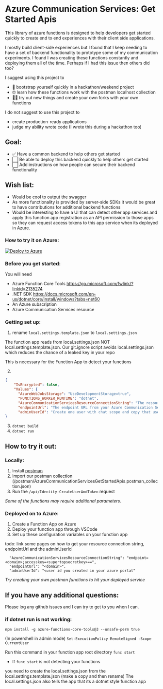 # Azure Communication Services: Get Started Apis

This library of azure functions is designed to help developers get started quickly to create end to end experiences with their client side applications.

I mostly build client-side experiences but I found that I keep needing to have a set of backend functionality to prototype some of my communication experiments. I found I was creating these functions constantly and deploying them all of the time. Perhaps if I had this issue then others did too?

I suggest using this project to
- 🚗 bootstrap yourself quickly in a hackathon/weekend project
- 🤓 learn how these functions work with the postman localhost collection
- 🐱‍🏍 try out new things and create your own forks with your own functions

I do not suggest to use this project to
- create production-ready applications
- judge my ability wrote code (I wrote this during a hackathon too)

## Goal:
- ✅ Have a common backend to help others get started
- ⬜ Be able to deploy this backend quickly to help others get started
- ⬜ Add instructions on how people can secure their backend functionality

## Wish list:
- Would be cool to output the swagger
- As more functionality is provided by server-side SDKs it would be great to have contributions for additional backend functions
- Would be interesting to have a UI that can detect other app services and apply this function app registration as an API permission to those apps so they can request access tokens to this app service when its deployed in Azure.

### How to try it on Azure:

[![Deploy to Azure](https://aka.ms/deploytoazurebutton)](https://portal.azure.com/#create/Microsoft.Template/uri/https%3A%2F%2Fraw.githubusercontent.com%2Falkwa-msft%2FAzureCommunicationServicesGetStartedApis%2Fdeploy-to-azure%2Fdeploy%2Fazuredeploy.json)

### Before you get started:
You will need
- Azure Function Core Tools
	https://go.microsoft.com/fwlink/?linkid=2135274
- .NET SDK
	https://docs.microsoft.com/en-us/dotnet/core/install/windows?tabs=net60
- An Azure subscription
- Azure Communication Services resource
### Getting set up:

1. rename `local.settings.template.json` to `local.settings.json`

The function app reads from local.settings.json NOT local.settings.template.json. Our git.ignore script avoids local.settings.json which reduces the chance of a leaked key in your repo

This is necessary for the Function App to detect your functions

2. 
```json
{
    "IsEncrypted": false,
    "Values": {
      "AzureWebJobsStorage": "UseDevelopmentStorage=true",
      "FUNCTIONS_WORKER_RUNTIME": "dotnet",
      "AzureCommunicationServicesResourceConnectionString": "The resource connection string in your Azure Communication Services Resource",
      "endpointUrl": "The endpoint URL from your Azure Communication Services resource",
      "adminUserId": "Create one user with chat scope and copy that userId here. (It is helpful for having a server create something on behalf of your end user)"
} 
```
3. `dotnet build`
4. `dotnet run`

## How to try it out:

### Locally:
1. Install [postman](https://www.postman.com/downloads/ "postman")
2. Import our postman collection (/postman/AzureCommunicationServicesGetStartedApis.postman_collection.json)
3. Run the `/api/Identity-CreateUserAndToken` request

_Some of the functions may require additional parameters._

### Deployed on to Azure:

1. Create a Function App on Azure
2. Deploy your function app through VSCode
3. Set up these configuration variables on your function app

todo: link some pages on how to get your resource connection string, endpointUrl and the adminUserId

      "AzureCommunicationServicesResourceConnectionString": "endpoint=<domain>;accesskey=<supertopsecretkey>==",
      "endpointUrl": "<domain>",
      "adminUserId": "<user id you created in your azure portal"

_Try creating your own postman functions to hit your deployed service_

## If you have any additional questions:

Please log any github issues and I can try to get to you when I can.

### if dotnet run is not working:

`npm install -g azure-functions-core-tools@3 --unsafe-perm true`

(In powershell in admin mode)
`Set-ExecutionPolicy RemoteSigned -Scope CurrentUser`

Run this command in your function app root directory
`func start`

- If `func start` is not detecting your functions

you need to create the local.settings.json from the local.settings.template.json 
(make a copy and then rename)
The local.settings.json also tells the app that its a dotnet style function app
